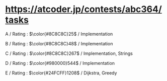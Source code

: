 # https://atcoder.jp/contests/abc364/tasks

A / Rating : $\color{#8C8C8C}25$ / Implementation

B / Rating : $\color{#8C8C8C}48$ / Implementation

C / Rating : $\color{#8C8C8C}267$ / Implementation, Strings

D / Rating : $\color{#980000}544$ / Implementation

E / Rating : $\color{#24FCFF}1208$ / Dijkstra, Greedy
